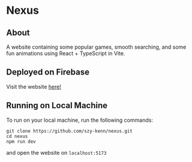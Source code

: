# Nexus

## About

A website containing some popular games, smooth searching, and some fun animations using React + TypeScript in Vite.

## Deployed on Firebase

Visit the website [here!](https://szy-kenn-nexus.web.app)

## Running on Local Machine

To run on your local machine, run the following commands:

```
git clone https://github.com/szy-kenn/nexus.git
cd nexus
npm run dev
```

and open the website on `localhost:5173`
